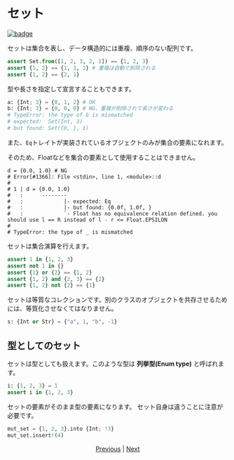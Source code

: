 # セット

[![badge](https://img.shields.io/endpoint.svg?url=https%3A%2F%2Fgezf7g7pd5.execute-api.ap-northeast-1.amazonaws.com%2Fdefault%2Fsource_up_to_date%3Fowner%3Derg-lang%26repos%3Derg%26ref%3Dmain%26path%3Ddoc/EN/syntax/15_set.md%26commit_hash%3De959b3e54bfa8cee4929743b0193a129e7525c61)](https://gezf7g7pd5.execute-api.ap-northeast-1.amazonaws.com/default/source_up_to_date?owner=erg-lang&repos=erg&ref=main&path=doc/EN/syntax/15_set.md&commit_hash=e959b3e54bfa8cee4929743b0193a129e7525c61)

セットは集合を表し、データ構造的には重複、順序のない配列です。

```python
assert Set.from([1, 2, 3, 2, 1]) == {1, 2, 3}
assert {1, 2} == {1, 1, 2} # 重複は自動で削除される
assert {1, 2} == {2, 1}
```

型や長さを指定して宣言することもできます。

```python
a: {Int; 3} = {0, 1, 2} # OK
b: {Int; 3} = {0, 0, 0} # NG、重複が削除されて長さが変わる
# TypeError: the type of b is mismatched
# expected:  Set(Int, 3)
# but found: Set({0, }, 1)
```

また、`Eq`トレイトが実装されているオブジェクトのみが集合の要素になれます。

そのため、Floatなどを集合の要素として使用することはできません。

```python,compile_fail
d = {0.0, 1.0} # NG
# Error[#1366]: File <stdin>, line 1, <module>::d
#
# 1 | d = {0.0, 1.0}
#   :      --------
#   :             |- expected: Eq
#   :             |- but found: {0.0f, 1.0f, }
#   :             `- Float has no equivalence relation defined. you should use l == R instead of l - r <= Float.EPSILON
#
# TypeError: the type of _ is mismatched
```

セットは集合演算を行えます。

```python
assert 1 in {1, 2, 3}
assert not 1 in {}
assert {1} or {2} == {1, 2}
assert {1, 2} and {2, 3} == {2}
assert {1, 2} not {2} == {1}
```

セットは等質なコレクションです。別のクラスのオブジェクトを共存させるためには、等質化させなくてはなりません。

```python
s: {Int or Str} = {"a", 1, "b", -1}
```

## 型としてのセット

セットは型としても扱えます。このような型は __列挙型(Enum type)__ と呼ばれます。

```python
i: {1, 2, 3} = 1
assert i in {1, 2, 3}
```

セットの要素がそのまま型の要素になります。
セット自身は違うことに注意が必要です。

```python
mut_set = {1, 2, 3}.into {Int; !3}
mut_set.insert!(4)
```

<p align='center'>
    <a href='./14_record.md'>Previous</a> | <a href='./16_type.md'>Next</a>
</p>
